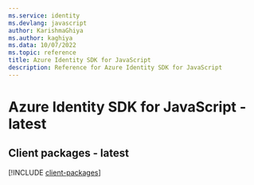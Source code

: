 ```yaml
---
ms.service: identity
ms.devlang: javascript
author: KarishmaGhiya
ms.author: kaghiya
ms.data: 10/07/2022
ms.topic: reference
title: Azure Identity SDK for JavaScript
description: Reference for Azure Identity SDK for JavaScript
---
```

# Azure Identity SDK for JavaScript - latest

## Client packages - latest
[!INCLUDE [client-packages](identity-client-index.md)]